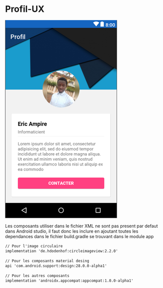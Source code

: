 # Profil-UX
![Resultat final](https://github.com/eric-ampire/Profil-UX/blob/master/DeepinScreenshot_select-area_20180705125036.png)

Les composants utiliser dans le fichier XML ne sont pas present par defaut dans Android studio, il faut donc les inclure en ajoutant toutes les dependances dans le fichier build.gradle se trouvant dans le module app
```
// Pour l'image circulaire
implementation 'de.hdodenhof:circleimageview:2.2.0'

// Pour les composants material desing
api 'com.android.support:design:28.0.0-alpha1'

// Pour les autres composants
implementation 'androidx.appcompat:appcompat:1.0.0-alpha1'
```
